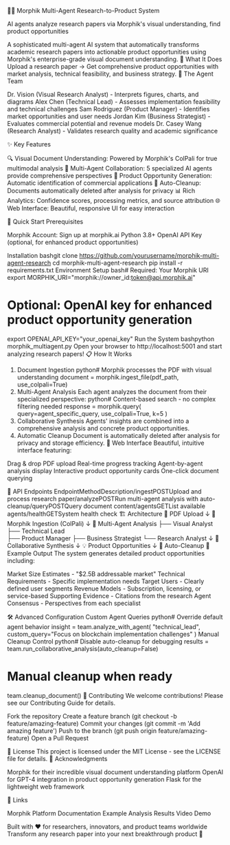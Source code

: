 🧠🤖 Morphik Multi-Agent Research-to-Product System

AI agents analyze research papers via Morphik's visual understanding, find product opportunities

A sophisticated multi-agent AI system that automatically transforms academic research papers into actionable product opportunities using Morphik's enterprise-grade visual document understanding.
🎯 What It Does
Upload a research paper → Get comprehensive product opportunities with market analysis, technical feasibility, and business strategy.
🤖 The Agent Team

Dr. Vision (Visual Research Analyst) - Interprets figures, charts, and diagrams
Alex Chen (Technical Lead) - Assesses implementation feasibility and technical challenges
Sam Rodriguez (Product Manager) - Identifies market opportunities and user needs
Jordan Kim (Business Strategist) - Evaluates commercial potential and revenue models
Dr. Casey Wang (Research Analyst) - Validates research quality and academic significance

✨ Key Features

🔍 Visual Document Understanding: Powered by Morphik's ColPali for true multimodal analysis
🧠 Multi-Agent Collaboration: 5 specialized AI agents provide comprehensive perspectives
🎯 Product Opportunity Generation: Automatic identification of commercial applications
🧹 Auto-Cleanup: Documents automatically deleted after analysis for privacy
📊 Rich Analytics: Confidence scores, processing metrics, and source attribution
🌐 Web Interface: Beautiful, responsive UI for easy interaction

🚀 Quick Start
Prerequisites

Morphik Account: Sign up at morphik.ai
Python 3.8+
OpenAI API Key (optional, for enhanced product opportunities)

Installation
bashgit clone https://github.com/yourusername/morphik-multi-agent-research
cd morphik-multi-agent-research
pip install -r requirements.txt
Environment Setup
bash# Required: Your Morphik URI
export MORPHIK_URI="morphik://owner_id:token@api.morphik.ai"

# Optional: OpenAI key for enhanced product opportunity generation
export OPENAI_API_KEY="your_openai_key"
Run the System
bashpython morphik_multiagent.py
Open your browser to http://localhost:5001 and start analyzing research papers!
📋 How It Works
1. Document Ingestion
python# Morphik processes the PDF with visual understanding
document = morphik.ingest_file(pdf_path, use_colpali=True)
2. Multi-Agent Analysis
Each agent analyzes the document from their specialized perspective:
python# Content-based search - no complex filtering needed
response = morphik.query(
    query=agent_specific_query,
    use_colpali=True,
    k=5
)
3. Collaborative Synthesis
Agents' insights are combined into a comprehensive analysis and concrete product opportunities.
4. Automatic Cleanup
Document is automatically deleted after analysis for privacy and storage efficiency.
🎨 Web Interface
Beautiful, intuitive interface featuring:

Drag & drop PDF upload
Real-time progress tracking
Agent-by-agent analysis display
Interactive product opportunity cards
One-click document querying

📡 API Endpoints
EndpointMethodDescription/ingestPOSTUpload and process research paper/analyzePOSTRun multi-agent analysis with auto-cleanup/queryPOSTQuery document content/agentsGETList available agents/healthGETSystem health check
🏗️ Architecture
📄 PDF Upload
    ↓
🔄 Morphik Ingestion (ColPali)
    ↓
🤖 Multi-Agent Analysis
    ├── Visual Analyst
    ├── Technical Lead  
    ├── Product Manager
    ├── Business Strategist
    └── Research Analyst
    ↓
🤝 Collaborative Synthesis
    ↓
💡 Product Opportunities
    ↓
🧹 Auto-Cleanup
🎯 Example Output
The system generates detailed product opportunities including:

Market Size Estimates - "$2.5B addressable market"
Technical Requirements - Specific implementation needs
Target Users - Clearly defined user segments
Revenue Models - Subscription, licensing, or service-based
Supporting Evidence - Citations from the research
Agent Consensus - Perspectives from each specialist

🛠️ Advanced Configuration
Custom Agent Queries
python# Override default agent behavior
insight = team.analyze_with_agent(
    "technical_lead", 
    custom_query="Focus on blockchain implementation challenges"
)
Manual Cleanup Control
python# Disable auto-cleanup for debugging
results = team.run_collaborative_analysis(auto_cleanup=False)

# Manual cleanup when ready
team.cleanup_document()
🤝 Contributing
We welcome contributions! Please see our Contributing Guide for details.

Fork the repository
Create a feature branch (git checkout -b feature/amazing-feature)
Commit your changes (git commit -m 'Add amazing feature')
Push to the branch (git push origin feature/amazing-feature)
Open a Pull Request

📄 License
This project is licensed under the MIT License - see the LICENSE file for details.
🙏 Acknowledgments

Morphik for their incredible visual document understanding platform
OpenAI for GPT-4 integration in product opportunity generation
Flask for the lightweight web framework

🔗 Links

Morphik Platform
Documentation
Example Analysis Results
Video Demo


Built with ❤️ for researchers, innovators, and product teams worldwide
Transform any research paper into your next breakthrough product 🚀
